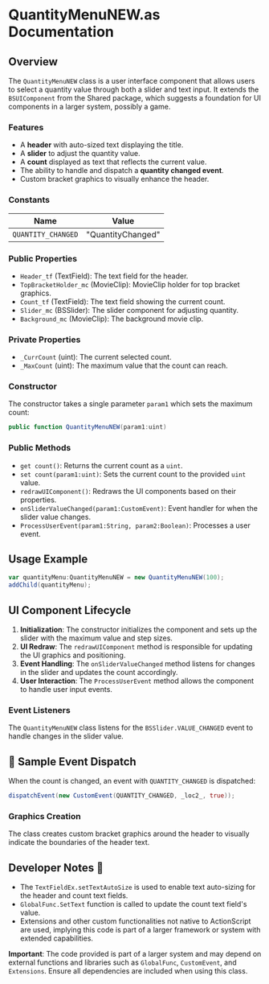 # QuantityMenuNEW.as Documentation

## Overview

The `QuantityMenuNEW` class is a user interface component that allows users to select a quantity value through both a slider and text input. It extends the `BSUIComponent` from the Shared package, which suggests a foundation for UI components in a larger system, possibly a game.

### Features

- A **header** with auto-sized text displaying the title.
- A **slider** to adjust the quantity value.
- A **count** displayed as text that reflects the current value.
- The ability to handle and dispatch a **quantity changed event**.
- Custom bracket graphics to visually enhance the header.

### Constants

| Name               | Value             |
|--------------------|-------------------|
| `QUANTITY_CHANGED` | "QuantityChanged" |

### Public Properties

- `Header_tf` (TextField): The text field for the header.
- `TopBracketHolder_mc` (MovieClip): MovieClip holder for top bracket graphics.
- `Count_tf` (TextField): The text field showing the current count.
- `Slider_mc` (BSSlider): The slider component for adjusting quantity.
- `Background_mc` (MovieClip): The background movie clip.

### Private Properties

- `_CurrCount` (uint): The current selected count.
- `_MaxCount` (uint): The maximum value that the count can reach.

### Constructor

The constructor takes a single parameter `param1` which sets the maximum count:

```actionscript
public function QuantityMenuNEW(param1:uint)
```

### Public Methods

- `get count()`: Returns the current count as a `uint`.
- `set count(param1:uint)`: Sets the current count to the provided `uint` value.
- `redrawUIComponent()`: Redraws the UI components based on their properties.
- `onSliderValueChanged(param1:CustomEvent)`: Event handler for when the slider value changes.
- `ProcessUserEvent(param1:String, param2:Boolean)`: Processes a user event.

## Usage Example

```actionscript
var quantityMenu:QuantityMenuNEW = new QuantityMenuNEW(100);
addChild(quantityMenu);
```

## UI Component Lifecycle

1. **Initialization**: The constructor initializes the component and sets up the slider with the maximum value and step sizes.
2. **UI Redraw**: The `redrawUIComponent` method is responsible for updating the UI graphics and positioning.
3. **Event Handling**: The `onSliderValueChanged` method listens for changes in the slider and updates the count accordingly.
4. **User Interaction**: The `ProcessUserEvent` method allows the component to handle user input events.

### Event Listeners

The `QuantityMenuNEW` class listens for the `BSSlider.VALUE_CHANGED` event to handle changes in the slider value.

## 🚀 Sample Event Dispatch

When the count is changed, an event with `QUANTITY_CHANGED` is dispatched:

```actionscript
dispatchEvent(new CustomEvent(QUANTITY_CHANGED, _loc2_, true));
```

### Graphics Creation

The class creates custom bracket graphics around the header to visually indicate the boundaries of the header text.

## Developer Notes 📝

- The `TextFieldEx.setTextAutoSize` is used to enable text auto-sizing for the header and count text fields.
- `GlobalFunc.SetText` function is called to update the count text field's value.
- Extensions and other custom functionalities not native to ActionScript are used, implying this code is part of a larger framework or system with extended capabilities.

**Important**: The code provided is part of a larger system and may depend on external functions and libraries such as `GlobalFunc`, `CustomEvent`, and `Extensions`. Ensure all dependencies are included when using this class.
